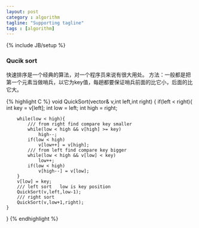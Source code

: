 ```yaml
---
layout: post
category : algorithm
tagline: "Supporting tagline"
tags : [algorithm]
---
```

{% include JB/setup %}

### Qucik sort

快速排序是一个经典的算法，对一个程序员来说有很大用处。
方法：一般都是把第一个元素当做哨兵，以它为key值，每趟都要保证哨兵前面的比它小，后面的比它大。

{% highlight C %}
void QuickSort(vector<int>& v,int left,int right)
{
	if(left < right){
		int	key = v[left];
		int	low = left;
		int	high = right;

		while(low < high){
			///	from right find compare key smaller
			while(low < high && v[high] >= key)
				high--;
			if(low < high)
				v[low++] = v[high];
			///	from left find compare key bigger
			while(low < high && v[low] < key)
				low++;
			if(low < high)
				v[high--] = v[low];
		}
		v[low] = key;
		///	left sort	low is key position
		QuickSort(v,left,low-1);
		///	right sort
		QuickSort(v,low+1,right);
	}
}
{% endhighlight %}
